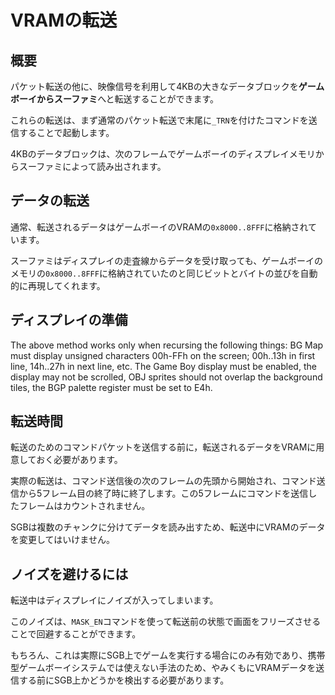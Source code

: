 # VRAMの転送

## 概要

パケット転送の他に、映像信号を利用して4KBの大きなデータブロックを**ゲームボーイからスーファミ**へと転送することができます。

これらの転送は、まず通常のパケット転送で末尾に`_TRN`を付けたコマンドを送信することで起動します。

4KBのデータブロックは、次のフレームでゲームボーイのディスプレイメモリからスーファミによって読み出されます。

## データの転送

通常、転送されるデータはゲームボーイのVRAMの`0x8000..8FFF`に格納されています。

スーファミはディスプレイの走査線からデータを受け取っても、ゲームボーイのメモリの`0x8000..8FFF`に格納されていたのと同じビットとバイトの並びを自動的に再現してくれます。

## ディスプレイの準備

The above method works only when recursing the following things: BG Map must display unsigned characters 00h-FFh on the screen; 00h..13h in first line, 14h..27h in next line, etc. The Game Boy display must be enabled, the display may not be scrolled, OBJ sprites should not overlap the background tiles, the BGP palette register must be set to E4h.

## 転送時間

転送のためのコマンドパケットを送信する前に，転送されるデータをVRAMに用意しておく必要があります。

実際の転送は、コマンド送信後の次のフレームの先頭から開始され、コマンド送信から5フレーム目の終了時に終了します。この5フレームにコマンドを送信したフレームはカウントされません。

SGBは複数のチャンクに分けてデータを読み出すため、転送中にVRAMのデータを変更してはいけません。

## ノイズを避けるには

転送中はディスプレイにノイズが入ってしまいます。

このノイズは、`MASK_EN`コマンドを使って転送前の状態で画面をフリーズさせることで回避することができます。

もちろん、これは実際にSGB上でゲームを実行する場合にのみ有効であり、携帯型ゲームボーイシステムでは使えない手法のため、やみくもにVRAMデータを送信する前にSGB上かどうかを検出する必要があります。
